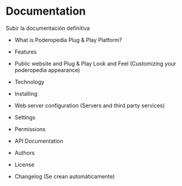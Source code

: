 Documentation
=============

Subir la documentación definitiva


* What is Poderopedia Plug & Play Platform?

* Features

* Public website and Plug & Play Look and Feel (Customizing your poderopedia appearance)

* Technology

* Installing

* Web server configuration (Servers and third party services)

* Settings 

* Permissions

* API Documentation

* Authors

* License

* Changelog (Se crean automáticamente)
